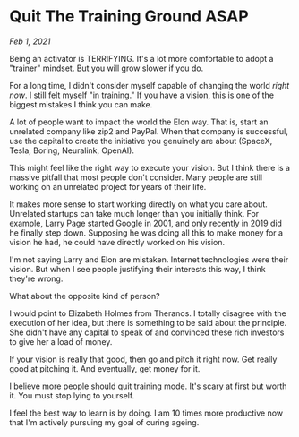 # Quit The Training Ground ASAP
*Feb 1, 2021*

Being an activator is TERRIFYING. It's a lot more comfortable to adopt a "trainer" mindset. But you will grow slower if you do.

For a long time, I didn't consider myself capable of changing the world *right now*. I still felt myself "in training." If you have a vision, this is one of the biggest mistakes I think you can make.

A lot of people want to impact the world the Elon way. That is, start an unrelated company like zip2 and PayPal. When that company is successful, use the capital to create the initiative you genuinely are about (SpaceX, Tesla, Boring, Neuralink, OpenAI).

This might feel like the right way to execute your vision. But I think there is a massive pitfall that most people don't consider. Many people are still working on an unrelated project for years of their life.

It makes more sense to start working directly on what you care about. Unrelated startups can take much longer than you initially think. For example, Larry Page started Google in 2001, and only recently in 2019 did he finally step down. Supposing he was doing all this to make money for a vision he had, he could have directly worked on his vision.

I'm not saying Larry and Elon are mistaken. Internet technologies were their vision. But when I see people justifying their interests this way, I think they're wrong.

What about the opposite kind of person?

I would point to Elizabeth Holmes from Theranos. I totally disagree with the execution of her idea, but there is something to be said about the principle. She didn't have any capital to speak of and convinced these rich investors to give her a load of money.

If your vision is really that good, then go and pitch it right now. Get really good at pitching it. And eventually, get money for it.

I believe more people should quit training mode. It's scary at first but worth it. You must stop lying to yourself.

I feel the best way to learn is by doing. I am 10 times more productive now that I'm actively pursuing my goal of curing ageing.

